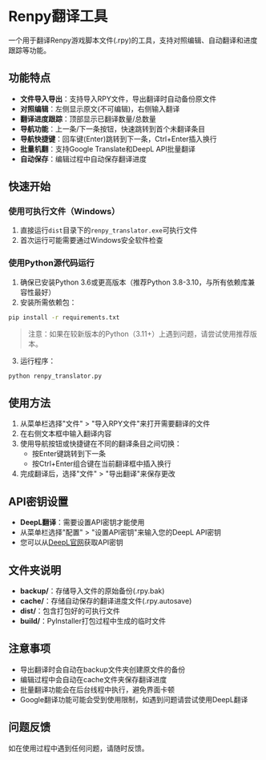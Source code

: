 # Renpy翻译工具

一个用于翻译Renpy游戏脚本文件(.rpy)的工具，支持对照编辑、自动翻译和进度跟踪等功能。

## 功能特点

- **文件导入导出**：支持导入RPY文件，导出翻译时自动备份原文件
- **对照编辑**：左侧显示原文(不可编辑)，右侧输入翻译
- **翻译进度跟踪**：顶部显示已翻译数量/总数量
- **导航功能**：上一条/下一条按钮，快速跳转到首个未翻译条目
- **导航快捷键**：回车键(Enter)跳转到下一条，Ctrl+Enter插入换行
- **批量机翻**：支持Google Translate和DeepL API批量翻译
- **自动保存**：编辑过程中自动保存翻译进度

## 快速开始

### 使用可执行文件（Windows）

1. 直接运行`dist`目录下的`renpy_translator.exe`可执行文件
2. 首次运行可能需要通过Windows安全软件检查

### 使用Python源代码运行

1. 确保已安装Python 3.6或更高版本（推荐Python 3.8-3.10，与所有依赖库兼容性最好）
2. 安装所需依赖包：

```bash
pip install -r requirements.txt
```

> 注意：如果在较新版本的Python（3.11+）上遇到问题，请尝试使用推荐版本。

3. 运行程序：

```bash
python renpy_translator.py
```

## 使用方法

1. 从菜单栏选择"文件" > "导入RPY文件"来打开需要翻译的文件
2. 在右侧文本框中输入翻译内容
3. 使用导航按钮或快捷键在不同的翻译条目之间切换：
   - 按Enter键跳转到下一条
   - 按Ctrl+Enter组合键在当前翻译框中插入换行
4. 完成翻译后，选择"文件" > "导出翻译"来保存更改

## API密钥设置

- **DeepL翻译**：需要设置API密钥才能使用
- 从菜单栏选择"配置" > "设置API密钥"来输入您的DeepL API密钥
- 您可以从[DeepL官网](https://www.deepl.com/pro-api)获取API密钥

## 文件夹说明

- **backup/**：存储导入文件的原始备份(.rpy.bak)
- **cache/**：存储自动保存的翻译进度文件(.rpy.autosave)
- **dist/**：包含打包好的可执行文件
- **build/**：PyInstaller打包过程中生成的临时文件

## 注意事项

- 导出翻译时会自动在backup文件夹创建原文件的备份
- 编辑过程中会自动在cache文件夹保存翻译进度
- 批量翻译功能会在后台线程中执行，避免界面卡顿
- Google翻译功能可能会受到使用限制，如遇到问题请尝试使用DeepL翻译

## 问题反馈

如在使用过程中遇到任何问题，请随时反馈。